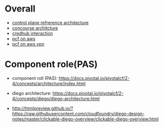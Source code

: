 

# Overall
- [control plane refrerence architecture](https://docs.pivotal.io/pivotalcf/2-3/refarch/control.html#topology2)
- [concourse architcture](https://docs.pivotal.io/p-concourse/3-0/architecture.html)
- [credhub interaction](https://github.com/cloudfoundry-incubator/credhub/blob/master/docs/bosh-config-server.md)
- [pcf on aws](https://docs.pivotal.io/pivotalcf/2-2/refarch/images/aws-overview-arch.png)
- [pcf on aws vpn](https://docs.pivotal.io/pivotalcf/2-2/refarch/images/aws-vpn.png)


# Component role(PAS)
* component roll (PAS): https://docs.pivotal.io/pivotalcf/2-4/concepts/architecture/index.html
* diego architecture: https://docs.pivotal.io/pivotalcf/2-4/concepts/diego/diego-architecture.html

* http://htmlpreview.github.io/?https://raw.githubusercontent.com/cloudfoundry/diego-design-notes/master/clickable-diego-overview/clickable-diego-overview.html
